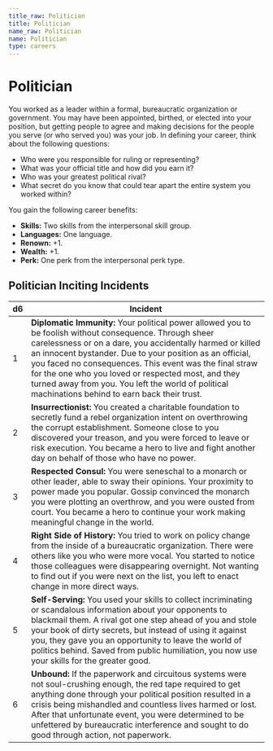 ```yaml
---
title_raw: Politician
title: Politician
name_raw: Politician
name: Politician
type: careers
---
```


# Politician

You worked as a leader within a formal, bureaucratic organization or government. You may have been appointed, birthed, or elected into your position, but getting people to agree and making decisions for the people you serve (or who served you) was your job. In defining your career, think about the following questions:

- Who were you responsible for ruling or representing?
- What was your official title and how did you earn it?
- Who was your greatest political rival?
- What secret do you know that could tear apart the entire system you worked within?

You gain the following career benefits:

- **Skills:** Two skills from the interpersonal skill group.
- **Languages:** One language.
- **Renown:** +1.
- **Wealth:** +1.
- **Perk:** One perk from the interpersonal perk type.

## Politician Inciting Incidents

| d6  | Incident                                                                                                                                                                                                                                                                                                                                                                                                                                                |
| --- | ------------------------------------------------------------------------------------------------------------------------------------------------------------------------------------------------------------------------------------------------------------------------------------------------------------------------------------------------------------------------------------------------------------------------------------------------------- |
| 1   | **Diplomatic Immunity:** Your political power allowed you to be foolish without consequence. Through sheer carelessness or on a dare, you accidentally harmed or killed an innocent bystander. Due to your position as an official, you faced no consequences. This event was the final straw for the one who you loved or respected most, and they turned away from you. You left the world of political machinations behind to earn back their trust. |
| 2   | **Insurrectionist:** You created a charitable foundation to secretly fund a rebel organization intent on overthrowing the corrupt establishment. Someone close to you discovered your treason, and you were forced to leave or risk execution. You became a hero to live and fight another day on behalf of those who have no power.                                                                                                                    |
| 3   | **Respected Consul:** You were seneschal to a monarch or other leader, able to sway their opinions. Your proximity to power made you popular. Gossip convinced the monarch you were plotting an overthrow, and you were ousted from court. You became a hero to continue your work making meaningful change in the world.                                                                                                                               |
| 4   | **Right Side of History:** You tried to work on policy change from the inside of a bureaucratic organization. There were others like you who were more vocal. You started to notice those colleagues were disappearing overnight. Not wanting to find out if you were next on the list, you left to enact change in more direct ways.                                                                                                                   |
| 5   | **Self-Serving:** You used your skills to collect incriminating or scandalous information about your opponents to blackmail them. A rival got one step ahead of you and stole your book of dirty secrets, but instead of using it against you, they gave you an opportunity to leave the world of politics behind. Saved from public humiliation, you now use your skills for the greater good.                                                         |
| 6   | **Unbound:** If the paperwork and circuitous systems were not soul-crushing enough, the red tape required to get anything done through your political position resulted in a crisis being mishandled and countless lives harmed or lost. After that unfortunate event, you were determined to be unfettered by bureaucratic interference and sought to do good through action, not paperwork.                                                           |
